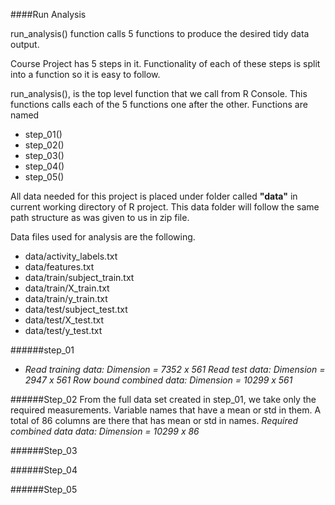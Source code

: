 ####Run Analysis

run_analysis() function calls 5 functions to produce the desired tidy data output.

Course Project has 5 steps in it. Functionality of each of these steps is split into a function so it is easy to follow.

run_analysis(), is the top level function that we call from R Console. This functions calls each of the 5 functions one after the other. Functions are named 
* step_01()
* step_02()
* step_03()
* step_04()
* step_05() 

All data needed for this project is placed under folder called **"data"** in current working directory of R project. This data folder will follow the same path structure as was given to us in zip file.

Data files used for analysis are the following.
* data/activity_labels.txt
* data/features.txt
* data/train/subject_train.txt
* data/train/X_train.txt
* data/train/y_train.txt
* data/test/subject_test.txt
* data/test/X_test.txt
* data/test/y_test.txt

######step_01
* *Read training data: Dimension = 7352 x 561*
*Read test data: Dimension = 2947 x 561*
*Row bound combined data: Dimension = 10299 x  561*

######Step_02
From the full data set created in step_01, we take only the required measurements. Variable names that have a mean or std in them. A total of 86 columns are there that has mean or std in names. 
*Required combined data data: Dimension = 10299 x 86*

######Step_03

######Step_04

######Step_05
